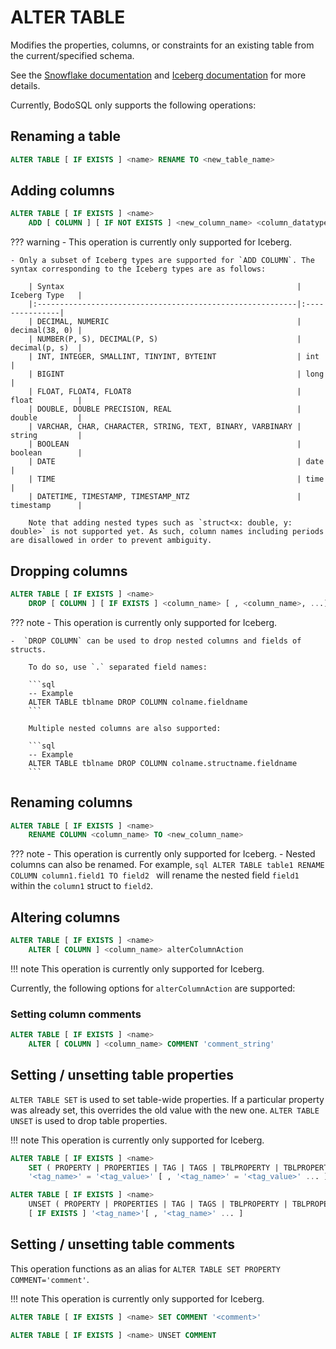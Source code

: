 # ALTER TABLE

Modifies the properties, columns, or constraints for an existing table from the current/specified schema.

See the [Snowflake documentation](https://docs.snowflake.com/en/sql-reference/sql/alter-table) and [Iceberg documentation](https://iceberg.apache.org/docs/nightly/spark-ddl/#alter-table) for more details.

Currently, BodoSQL only supports the following operations:

## Renaming a table
```sql
ALTER TABLE [ IF EXISTS ] <name> RENAME TO <new_table_name>
```

## Adding columns

```sql
ALTER TABLE [ IF EXISTS ] <name> 
    ADD [ COLUMN ] [ IF NOT EXISTS ] <new_column_name> <column_datatype>
```

??? warning
    - This operation is currently only supported for Iceberg.

    - Only a subset of Iceberg types are supported for `ADD COLUMN`. The syntax corresponding to the Iceberg types are as follows:

        | Syntax                                                    | Iceberg Type   |
        |:----------------------------------------------------------|:---------------|
        | DECIMAL, NUMERIC                                          | decimal(38, 0) |
        | NUMBER(P, S), DECIMAL(P, S)                               | decimal(p, s)  | 
        | INT, INTEGER, SMALLINT, TINYINT, BYTEINT                  | int            |
        | BIGINT                                                    | long           |
        | FLOAT, FLOAT4, FLOAT8                                     | float          |
        | DOUBLE, DOUBLE PRECISION, REAL                            | double         |
        | VARCHAR, CHAR, CHARACTER, STRING, TEXT, BINARY, VARBINARY | string         |
        | BOOLEAN                                                   | boolean        |
        | DATE                                                      | date           |
        | TIME                                                      | time           |
        | DATETIME, TIMESTAMP, TIMESTAMP_NTZ                        | timestamp      |

        Note that adding nested types such as `struct<x: double, y: double>` is not supported yet. As such, column names including periods are disallowed in order to prevent ambiguity.

## Dropping columns
```sql
ALTER TABLE [ IF EXISTS ] <name> 
    DROP [ COLUMN ] [ IF EXISTS ] <column_name> [ , <column_name>, ...]
```

??? note
    -  This operation is currently only supported for Iceberg.

    -  `DROP COLUMN` can be used to drop nested columns and fields of structs.
    
        To do so, use `.` separated field names:

        ```sql
        -- Example
        ALTER TABLE tblname DROP COLUMN colname.fieldname
        ```

        Multiple nested columns are also supported:
        
        ```sql
        -- Example
        ALTER TABLE tblname DROP COLUMN colname.structname.fieldname
        ```

## Renaming columns
```sql
ALTER TABLE [ IF EXISTS ] <name> 
    RENAME COLUMN <column_name> TO <new_column_name>
```

??? note
    - This operation is currently only supported for Iceberg.
    -  Nested columns can also be renamed. For example,
    ```sql
    ALTER TABLE table1 RENAME COLUMN column1.field1 TO field2
    ```
    will rename the nested field `field1` within the `column1` struct to `field2`.



## Altering columns

```sql
ALTER TABLE [ IF EXISTS ] <name>
    ALTER [ COLUMN ] <column_name> alterColumnAction
```

!!! note
    This operation is currently only supported for Iceberg.

Currently, the following options for `alterColumnAction` are supported:

### Setting column comments
```sql
ALTER TABLE [ IF EXISTS ] <name>
    ALTER [ COLUMN ] <column_name> COMMENT 'comment_string'
```


## Setting / unsetting table properties


`ALTER TABLE SET` is used to set table-wide properties. If a particular property was already set, this overrides the old value with the new one.
`ALTER TABLE UNSET` is used to drop table properties.

!!! note
    This operation is currently only supported for Iceberg.


```sql
ALTER TABLE [ IF EXISTS ] <name> 
    SET ( PROPERTY | PROPERTIES | TAG | TAGS | TBLPROPERTY | TBLPROPERTIES ) 
    '<tag_name>' = '<tag_value>' [ , '<tag_name>' = '<tag_value>' ... ]
```

```sql
ALTER TABLE [ IF EXISTS ] <name> 
    UNSET ( PROPERTY | PROPERTIES | TAG | TAGS | TBLPROPERTY | TBLPROPERTIES ) 
    [ IF EXISTS ] '<tag_name>'[ , '<tag_name>' ... ]
```

## Setting / unsetting table comments

This operation functions as an alias for `ALTER TABLE SET PROPERTY COMMENT='comment'`.

!!! note
    This operation is currently only supported for Iceberg.

```sql
ALTER TABLE [ IF EXISTS ] <name> SET COMMENT '<comment>'
```

```sql
ALTER TABLE [ IF EXISTS ] <name> UNSET COMMENT
```
